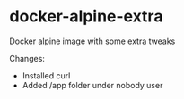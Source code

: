 # docker-alpine-extra
Docker alpine image with some extra tweaks

Changes:
 - Installed curl
 - Added /app folder under nobody user
